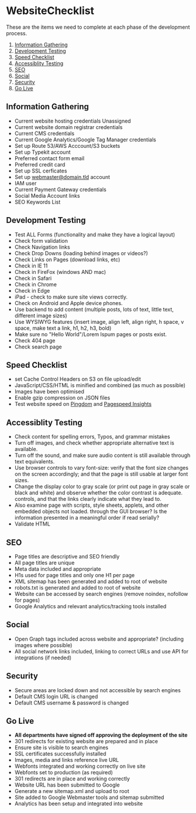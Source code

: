 # WebsiteChecklist
These are the items we need to complete at each phase of the development process.

1. [Information Gathering](#information-gathering)
2. [Development Testing](#development-testing)
3. [Speed Checklist](#speed-checklist)
4. [Accessiblity Testing](#accessiblity-testing)
5. [SEO](#seo)
6. [Social](#social)
7. [Security](#security)
8. [Go Live](#go-live)


## Information Gathering

* Current website hosting credentials Unassigned 
* Current website domain registrar credentials
* Current CMS credentials
* Current Google Analytics/Google Tag Manager credentials
* Set up Route 53/AWS Acccount/S3 buckets
* Set up Typekit account
* Preferred contact form email
* Preferred credit card
* Set up SSL cerficates
* Set up webmaster@domain.tld account
* IAM user
* Current Payment Gateway credentials
* Social Media Account links
* SEO Keywords List

## Development Testing

* Test ALL Forms (functionality and make they have a logical layout) 
* Check form validation
* Check Navigation links
* Check Drop Downs (loading behind images or videos?)
* Check Links on Pages (download links, etc)
* Check in IE 11
* Check in FireFox (windows AND mac)
* Check in Safari
* Check in Chrome
* Check in Edge
* iPad - check to make sure site views correctly.
* Check on Android and Apple device phones.
* Use backend to add content (multiple posts, lots of text, little text, different image sizes)
* Use WYSIWYG features (insert image, align left, align right, h space, v space, make text a link, h1, h2, h3, bold)
* Make sure no "Hello World"/Lorem Ispum pages or posts exist.
* Check 404 page
* Check search page

## Speed Checklist

* set Cache Control Headers on S3 on file upload/edit
* JavaScript/CSS/HTML is minified and combined (as much as possible)
* Images have been optimised
* Enable gzip compression on JSON files
* Test website speed on [Pingdom](https://tools.pingdom.com/) and [Pagespeed Insights](https://developers.google.com/speed/pagespeed/insights/)

## Accessiblity Testing

* Check content for spelling errors, Typos, and grammar mistakes
* Turn off images, and check whether appropriate alternative text is available. 
* Turn off the sound, and make sure audio content is still available through text equivalents.
* Use browser controls to vary font-size: verify that the font size changes on the screen accordingly; and that the page is still usable at larger font sizes.
* Change the display color to gray scale (or print out page in gray scale or black and white) and observe whether the color contrast is adequate.
  controls, and that the links clearly indicate what they lead to.
* Also examine page with scripts, style sheets, applets, and other embedded objects not loaded.
  through the GUI browser? Is the information presented in a meaningful order if read serially?
* Validate HTML

## SEO

* Page titles are descriptive and SEO friendly
* All page titles are unique
* Meta data included and appropriate
* H1s used for page titles and only one H1 per page
* XML sitemap has been generated and added to root of website
* robots.txt is generated and added to root of website
* Website can be accessed by search engines (remove noindex, nofollow for pages)
* Google Analytics and relevant analytics/tracking tools installed

## Social

* Open Graph tags included across website and appropriate? (including images where possible)
* All social network links included, linking to correct URLs and use API for integrations (if needed)

## Security

* Secure areas are locked down and not accessible by search engines
* Default CMS login URL is changed
* Default CMS username & password is changed

## Go Live 

* **All departments have signed off approving the deployment of the site**
* 301 redirects for existing website are prepared and in place
* Ensure site is visible to search engines
* SSL certificates successfully installed
* Images, media and links reference live URL
* Webfonts integrated and working correctly on live site
* Webfonts set to production (as required)
* 301 redirects are in place and working correctly
* Website URL has been submitted to Google
* Generate a new sitemap.xml and upload to root
* Site added to Google Webmaster tools and sitemap submitted
* Analytics has been setup and integrated into website
